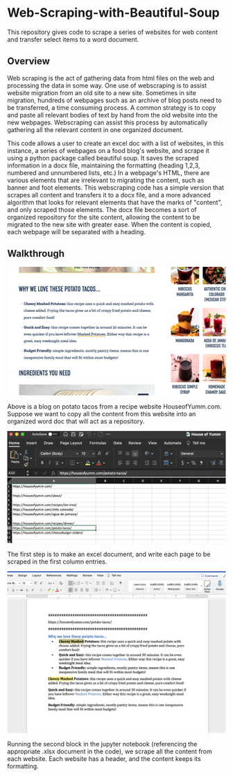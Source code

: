 # Web-Scraping-with-Beautiful-Soup

This repository gives code to scrape a series of websites for web content and transfer select items to a word document.

## Overview

Web scraping is the act of gathering data from html files on the web and processing the data in some way.
One use of webscraping is to assist website migration from an old site to a new site. Sometimes in site migration, hundreds
of webpages such as an archive of blog posts need to be transferred, a time consuming process. A common strategy is to copy
and paste all relevant bodies of text by hand from the old website into the new webpages.
Webscraping can assist this process by automatically gathering all the relevant content in one organized document.

This code allows a user to create an excel doc with a list of websites, in this instance, a series of webpages on a food blog's
website, and scrape it using a python package called beautiful soup. It saves the scraped information in a docx file,
maintaining the formatting (heading 1,2,3, numbered and unnumbered lists, etc.) In a webpage's HTML, there are various 
elements that are irrelevant to migrating the content, such as banner and foot elements. This webscraping code has a simple 
version that scrapes all content and transfers it to a docx file, and a more advanced algorithm that looks for relevant elements 
that have the marks of "content", and only scraped those elements. The docx file becomes a sort of organized repository for the site
content, allowing the content to be migrated to the new site with greater ease. When the content is copied, each webpage will be
separated with a heading.

## Walkthrough

![](images/blog_example.png)

Above is a blog on potato tacos from a recipe website HouseofYumm.com. Suppose we want to copy all the content from this website into an organized word doc that will act as a repository.

![](images/xlsx_doc.png)

The first step is to make an excel document, and write each page to be scraped in the first column entries.

![](images/content_repo.png)

Running the second block in the jupyter notebook (referencing the appropriate .xlsx document in the code), we scrape all the content from each website. Each website has a header, and the content keeps its formatting.
